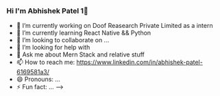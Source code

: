 ### Hi I'm Abhishek Patel 1👋

- 🔭 I’m currently working on Doof Reasearch Private Limited as a intern 
- 🌱 I’m currently learning React Native && Python 
- 👯 I’m looking to collaborate on ...
- 🤔 I’m looking for help with 
- 💬 Ask me about Mern Stack and relative stuff
- 📫 How to reach me: https://www.linkedin.com/in/abhishek-patel-6169581a3/
- 😄 Pronouns: ...
- ⚡ Fun fact: ...
-->
